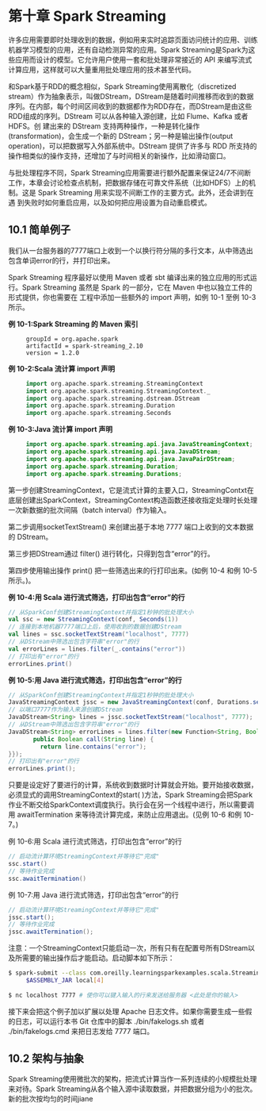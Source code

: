 # 第十章 Spark Streaming

许多应用需要即时处理收到的数据，例如用来实时追踪页面访问统计的应用、训练机器学习模型的应用，还有自动检测异常的应用。Spark Streaming是Spark为这些应用而设计的模型。它允许用户使用一套和批处理非常接近的 API 来编写流式计算应用，这样就可以大量重用批处理应用的技术甚至代码。

和Spark基于RDD的概念相似，Spark Streaming使用离散化（discretized stream）作为抽象表示，叫做DStream，DStream是随着时间推移而收到的数据序列。在内部，每个时间区间收到的数据都作为RDD存在，而DStream是由这些RDD组成的序列。DStream 可以从各种输入源创建，比如 Flume、Kafka 或者 HDFS。创 建出来的 DStream 支持两种操作，一种是转化操作(transformation)，会生成一个新的 DStream；另一种是输出操作(output operation)，可以把数据写入外部系统中。DStream 提供了许多与 RDD 所支持的操作相类似的操作支持，还增加了与时间相关的新操作，比如滑动窗口。

与批处理程序不同，Spark Streaming应用需要进行额外配置来保证24/7不间断工作，本章会讨论检查点机制，把数据存储在可靠文件系统（比如HDFS）上的机制。这是 Spark Streaming 用来实现不间断工作的主要方式。此外，还会讲到在遇 到失败时如何重启应用，以及如何把应用设置为自动重启模式。

## 10.1 简单例子

我们从一台服务器的7777端口上收到一个以换行符分隔的多行文本，从中筛选出包含单词error的行，并打印出来。

Spark Streaming 程序最好以使用 Maven 或者 sbt 编译出来的独立应用的形式运行。Spark Streaming 虽然是 Spark 的一部分，它在 Maven 中也以独立工件的形式提供，你也需要在 工程中添加一些额外的 import 声明，如例 10-1 至例 10-3 所示。

**例 10-1:Spark Streaming 的 Maven 索引**

```
     groupId = org.apache.spark
     artifactId = spark-streaming_2.10
     version = 1.2.0
```

**例 10-2:Scala 流计算 import 声明**

```scala
     import org.apache.spark.streaming.StreamingContext
     import org.apache.spark.streaming.StreamingContext._
     import org.apache.spark.streaming.dstream.DStream
     import org.apache.spark.streaming.Duration
     import org.apache.spark.streaming.Seconds
```

**例 10-3:Java 流计算 import 声明**

```java
     import org.apache.spark.streaming.api.java.JavaStreamingContext;
     import org.apache.spark.streaming.api.java.JavaDStream;
     import org.apache.spark.streaming.api.java.JavaPairDStream;
     import org.apache.spark.streaming.Duration;
     import org.apache.spark.streaming.Durations;
```

第一步创建StreamingContext，它是流式计算的主要入口，StreamingContxt在底层创建出SparkContext，StreamingContext构造函数还接收指定处理时长处理一次新数据的批次间隔（batch interval）作为输入。

第二步调用socketTextStream() 来创建出基于本地 7777 端口上收到的文本数据的 DStream。

第三步把DStream通过 filter() 进行转化，只得到包含“error”的行。

第四步使用输出操作 print() 把一些筛选出来的行打印出来。(如例 10-4 和例 10-5 所示。)。

**例 10-4:用 Scala 进行流式筛选，打印出包含“error”的行**

```scala
// 从SparkConf创建StreamingContext并指定1秒钟的批处理大小 
val ssc = new StreamingContext(conf, Seconds(1))
// 连接到本地机器7777端口上后，使用收到的数据创建DStream 
val lines = ssc.socketTextStream("localhost", 7777)
// 从DStream中筛选出包含字符串"error"的行
val errorLines = lines.filter(_.contains("error")) 
// 打印出有"error"的行
errorLines.print()
```

**例 10-5:用 Java 进行流式筛选，打印出包含“error”的行**

```java
// 从SparkConf创建StreamingContext并指定1秒钟的批处理大小
JavaStreamingContext jssc = new JavaStreamingContext(conf, Durations.seconds(1)); 
// 以端口7777作为输入来源创建DStream
JavaDStream<String> lines = jssc.socketTextStream("localhost", 7777);
// 从DStream中筛选出包含字符串"error"的行
JavaDStream<String> errorLines = lines.filter(new Function<String, Boolean>() {
       public Boolean call(String line) {
         return line.contains("error");
}});
// 打印出有"error"的行 
errorLines.print();
```

只要是设定好了要进行的计算，系统收到数据时计算就会开始。要开始接收数据，必须显式的调用StreamingContext的start( )方法，Spark Streaming会把Spark作业不断交给SparkContext调度执行。执行会在另一个线程中进行，所以需要调用 awaitTermination 来等待流计算完成，来防止应用退出。(见例 10-6 和例 10-7。)

例 10-6:用 Scala 进行流式筛选，打印出包含“error”的行

```scala
// 启动流计算环境StreamingContext并等待它"完成" 
ssc.start()
// 等待作业完成
ssc.awaitTermination()
```

例 10-7:用 Java 进行流式筛选，打印出包含“error”的行

```java
// 启动流计算环境StreamingContext并等待它"完成" 
jssc.start();
// 等待作业完成
jssc.awaitTermination();
```

注意：一个StreamingContext只能启动一次，所有只有在配置号所有DStream以及所需要的输出操作后才能启动。启动脚本如下所示：

```sh
$ spark-submit --class com.oreilly.learningsparkexamples.scala.StreamingLogInput \
     $ASSEMBLY_JAR local[4]
     
$ nc localhost 7777 # 使你可以键入输入的行来发送给服务器 <此处是你的输入>
```

接下来会把这个例子加以扩展以处理 Apache 日志文件。如果你需要生成一些假的日志，可以运行本书 Git 仓库中的脚本 ./bin/fakelogs.sh 或者 ./bin/fakelogs.cmd 来把日志发给 7777 端口。

## 10.2 架构与抽象

Spark Streaming使用微批次的架构，把流式计算当作一系列连续的小规模批处理来对待。Spark Streaming从各个输入源中读取数据，并把数据分组为小的批次。新的批次按均匀的时间jiane